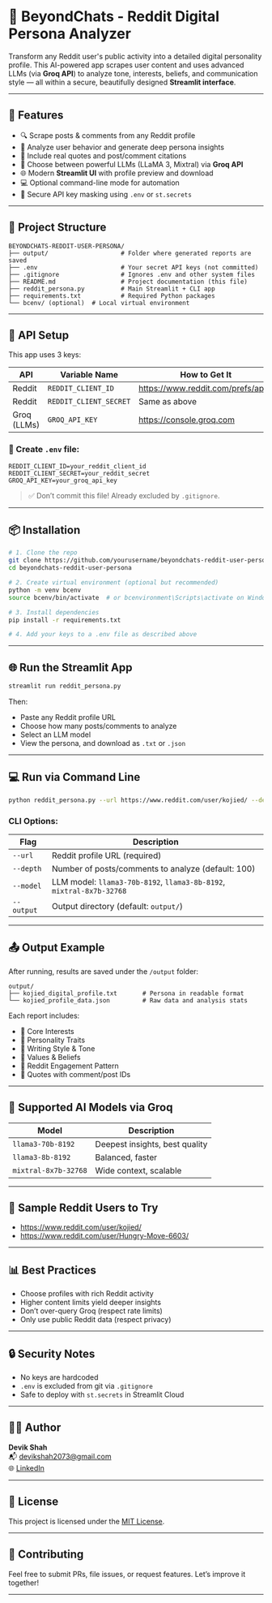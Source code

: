 
# 🧠 BeyondChats - Reddit Digital Persona Analyzer

Transform any Reddit user's public activity into a detailed digital personality profile. This AI-powered app scrapes user content and uses advanced LLMs (via **Groq API**) to analyze tone, interests, beliefs, and communication style — all within a secure, beautifully designed **Streamlit interface**.

---

## 🚀 Features

- 🔍 Scrape posts & comments from any Reddit profile
- 🧠 Analyze user behavior and generate deep persona insights
- 💬 Include real quotes and post/comment citations
- 🤖 Choose between powerful LLMs (LLaMA 3, Mixtral) via **Groq API**
- 🌐 Modern **Streamlit UI** with profile preview and download
- 💻 Optional command-line mode for automation
- 🔐 Secure API key masking using `.env` or `st.secrets`

---

## 📁 Project Structure

```
BEYONDCHATS-REDDIT-USER-PERSONA/
├── output/                    # Folder where generated reports are saved
├── .env                       # Your secret API keys (not committed)
├── .gitignore                 # Ignores .env and other system files
├── README.md                  # Project documentation (this file)
├── reddit_persona.py          # Main Streamlit + CLI app
├── requirements.txt           # Required Python packages
└── bcenv/ (optional)  # Local virtual environment
```

---

## 🔑 API Setup

This app uses 3 keys:

| API        | Variable Name        | How to Get It |
|------------|----------------------|----------------|
| Reddit     | `REDDIT_CLIENT_ID`   | https://www.reddit.com/prefs/apps |
| Reddit     | `REDDIT_CLIENT_SECRET` | Same as above |
| Groq (LLMs)| `GROQ_API_KEY`       | https://console.groq.com |

### 📝 Create `.env` file:

```env
REDDIT_CLIENT_ID=your_reddit_client_id
REDDIT_CLIENT_SECRET=your_reddit_secret
GROQ_API_KEY=your_groq_api_key
```

> ✅ Don’t commit this file! Already excluded by `.gitignore`.

---

## 📦 Installation

```bash
# 1. Clone the repo
git clone https://github.com/yourusername/beyondchats-reddit-user-persona.git
cd beyondchats-reddit-user-persona

# 2. Create virtual environment (optional but recommended)
python -m venv bcenv
source bcenv/bin/activate  # or bcenvironment\Scripts\activate on Windows

# 3. Install dependencies
pip install -r requirements.txt

# 4. Add your keys to a .env file as described above
```

---

## 🌐 Run the Streamlit App

```bash
streamlit run reddit_persona.py
```

Then:
- Paste any Reddit profile URL  
- Choose how many posts/comments to analyze  
- Select an LLM model  
- View the persona, and download as `.txt` or `.json`

---

## 💻 Run via Command Line

```bash
python reddit_persona.py --url https://www.reddit.com/user/kojied/ --depth 100 --model llama3-70b-8192
```

### CLI Options:

| Flag         | Description                                      |
|--------------|--------------------------------------------------|
| `--url`      | Reddit profile URL (required)                    |
| `--depth`    | Number of posts/comments to analyze (default: 100) |
| `--model`    | LLM model: `llama3-70b-8192`, `llama3-8b-8192`, `mixtral-8x7b-32768` |
| `--output`   | Output directory (default: `output/`)            |

---

## 📤 Output Example

After running, results are saved under the `/output` folder:

```
output/
├── kojied_digital_profile.txt       # Persona in readable format
└── kojied_profile_data.json         # Raw data and analysis stats
```

Each report includes:
- 🎯 Core Interests
- 🧠 Personality Traits
- 💬 Writing Style & Tone
- 💭 Values & Beliefs
- 📱 Reddit Engagement Pattern
- 📌 Quotes with comment/post IDs

---

## 🧠 Supported AI Models via Groq

| Model                | Description                            |
|----------------------|----------------------------------------|
| `llama3-70b-8192`    | Deepest insights, best quality         |
| `llama3-8b-8192`     | Balanced, faster                       |
| `mixtral-8x7b-32768` | Wide context, scalable                 |

---

## 🧪 Sample Reddit Users to Try

- https://www.reddit.com/user/kojied/
- https://www.reddit.com/user/Hungry-Move-6603/

---

## 📊 Best Practices

- Choose profiles with rich Reddit activity  
- Higher content limits yield deeper insights  
- Don’t over-query Groq (respect rate limits)  
- Only use public Reddit data (respect privacy)

---

## 🔒 Security Notes

- No keys are hardcoded  
- `.env` is excluded from git via `.gitignore`  
- Safe to deploy with `st.secrets` in Streamlit Cloud

---

## 🧑‍💻 Author

**Devik Shah**  
📬 devikshah2073@gmail.com  
🌐 [LinkedIn](https://linkedin.com/in/devik-shah)

---

## 📄 License

This project is licensed under the [MIT License](LICENSE).

---

## 🙌 Contributing

Feel free to submit PRs, file issues, or request features. Let’s improve it together!

---
